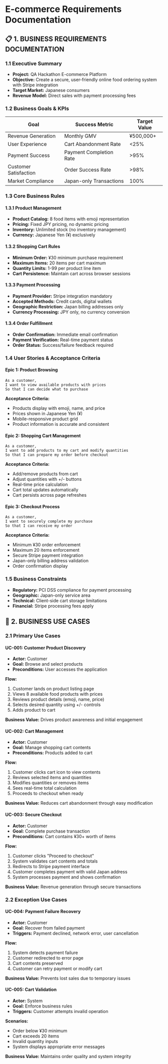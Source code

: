 # E-commerce Requirements Documentation
## 📋 1. BUSINESS REQUIREMENTS DOCUMENTATION

### 1.1 Executive Summary

- **Project:** QA Hackathon E-commerce Platform
- **Objective:** Create a secure, user-friendly online food ordering system with Stripe integration
- **Target Market:** Japanese consumers
- **Revenue Model:** Direct sales with payment processing fees

### 1.2 Business Goals & KPIs

| Goal                  | Success Metric          | Target Value |
| --------------------- | ----------------------- | ------------ |
| Revenue Generation    | Monthly GMV             | ¥500,000+    |
| User Experience       | Cart Abandonment Rate   | <25%         |
| Payment Success       | Payment Completion Rate | >95%         |
| Customer Satisfaction | Order Success Rate      | >98%         |
| Market Compliance     | Japan-only Transactions | 100%         |

### 1.3 Core Business Rules

#### 1.3.1 Product Management

- **Product Catalog:** 8 food items with emoji representation
- **Pricing:** Fixed JPY pricing, no dynamic pricing
- **Inventory:** Unlimited stock (no inventory management)
- **Currency:** Japanese Yen (¥) exclusively

#### 1.3.2 Shopping Cart Rules

- **Minimum Order:** ¥30 minimum purchase requirement
- **Maximum Items:** 20 items per cart maximum
- **Quantity Limits:** 1-99 per product line item
- **Cart Persistence:** Maintain cart across browser sessions

#### 1.3.3 Payment Processing

- **Payment Provider:** Stripe integration mandatory
- **Accepted Methods:** Credit cards, digital wallets
- **Geographic Restriction:** Japan billing addresses only
- **Currency Processing:** JPY only, no currency conversion

#### 1.3.4 Order Fulfillment

- **Order Confirmation:** Immediate email confirmation
- **Payment Verification:** Real-time payment status
- **Order Status:** Success/failure feedback required

### 1.4 User Stories & Acceptance Criteria

#### Epic 1: Product Browsing

```gherkin
As a customer,
I want to view available products with prices
So that I can decide what to purchase
```

**Acceptance Criteria:**

- Products display with emoji, name, and price
- Prices shown in Japanese Yen (¥)
- Mobile-responsive product grid
- Product information is accurate and consistent

#### Epic 2: Shopping Cart Management

```gherkin
As a customer,
I want to add products to my cart and modify quantities
So that I can prepare my order before checkout
```

**Acceptance Criteria:**

- Add/remove products from cart
- Adjust quantities with +/- buttons
- Real-time price calculation
- Cart total updates automatically
- Cart persists across page refreshes

#### Epic 3: Checkout Process

```gherkin
As a customer,
I want to securely complete my purchase
So that I can receive my order
```

**Acceptance Criteria:**

- Minimum ¥30 order enforcement
- Maximum 20 items enforcement
- Secure Stripe payment integration
- Japan-only billing address validation
- Order confirmation display

### 1.5 Business Constraints

- **Regulatory:** PCI DSS compliance for payment processing
- **Geographic:** Japan-only service area
- **Technical:** Client-side cart storage limitations
- **Financial:** Stripe processing fees apply

## 💼 2. BUSINESS USE CASES

### 2.1 Primary Use Cases

#### UC-001: Customer Product Discovery

- **Actor:** Customer
- **Goal:** Browse and select products
- **Preconditions:** User accesses the application

**Flow:**

1. Customer lands on product listing page
2. Views 8 available food products with prices
3. Reviews product details (emoji, name, price)
4. Selects desired quantity using +/- controls
5. Adds product to cart

**Business Value:** Drives product awareness and initial engagement

#### UC-002: Cart Management

- **Actor:** Customer
- **Goal:** Manage shopping cart contents
- **Preconditions:** Products added to cart

**Flow:**

1. Customer clicks cart icon to view contents
2. Reviews selected items and quantities
3. Modifies quantities or removes items
4. Sees real-time total calculation
5. Proceeds to checkout when ready

**Business Value:** Reduces cart abandonment through easy modification

#### UC-003: Secure Checkout

- **Actor:** Customer
- **Goal:** Complete purchase transaction
- **Preconditions:** Cart contains ¥30+ worth of items

**Flow:**

1. Customer clicks "Proceed to checkout"
2. System validates cart contents and totals
3. Redirects to Stripe payment interface
4. Customer completes payment with valid Japan address
5. System processes payment and shows confirmation

**Business Value:** Revenue generation through secure transactions

### 2.2 Exception Use Cases

#### UC-004: Payment Failure Recovery

- **Actor:** Customer
- **Goal:** Recover from failed payment
- **Triggers:** Payment declined, network error, user cancellation

**Flow:**

1. System detects payment failure
2. Customer redirected to error page
3. Cart contents preserved
4. Customer can retry payment or modify cart

**Business Value:** Prevents lost sales due to temporary issues

#### UC-005: Cart Validation

- **Actor:** System
- **Goal:** Enforce business rules
- **Triggers:** Customer attempts invalid operation

**Scenarios:**

- Order below ¥30 minimum
- Cart exceeds 20 items
- Invalid quantity inputs
- System displays appropriate error messages

**Business Value:** Maintains order quality and system integrity
